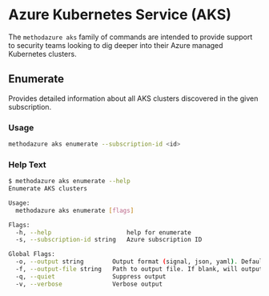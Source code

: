 # Azure Kubernetes Service (AKS)

The `methodazure aks` family of commands are intended to provide support to security teams looking to dig deeper into their Azure managed Kubernetes clusters.

## Enumerate

Provides detailed information about all AKS clusters discovered in the given subscription.

### Usage

```bash
methodazure aks enumerate --subscription-id <id>
```

### Help Text

```bash
$ methodazure aks enumerate --help
Enumerate AKS clusters

Usage:
  methodazure aks enumerate [flags]

Flags:
  -h, --help                     help for enumerate
  -s, --subscription-id string   Azure subscription ID

Global Flags:
  -o, --output string        Output format (signal, json, yaml). Default value is signal (default "signal")
  -f, --output-file string   Path to output file. If blank, will output to STDOUT
  -q, --quiet                Suppress output
  -v, --verbose              Verbose output
```
